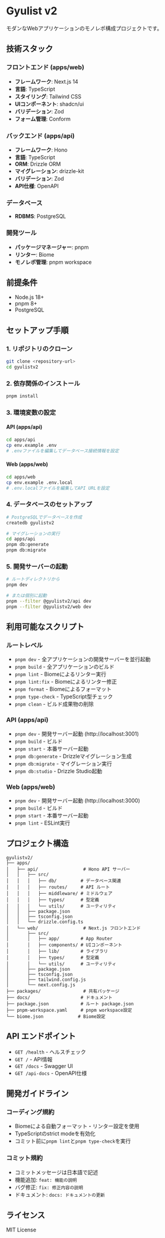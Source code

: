 # Gyulist v2

モダンなWebアプリケーションのモノレポ構成プロジェクトです。

## 技術スタック

### フロントエンド (apps/web)
- **フレームワーク**: Next.js 14
- **言語**: TypeScript
- **スタイリング**: Tailwind CSS
- **UIコンポーネント**: shadcn/ui
- **バリデーション**: Zod
- **フォーム管理**: Conform

### バックエンド (apps/api)
- **フレームワーク**: Hono
- **言語**: TypeScript
- **ORM**: Drizzle ORM
- **マイグレーション**: drizzle-kit
- **バリデーション**: Zod
- **API仕様**: OpenAPI

### データベース
- **RDBMS**: PostgreSQL

### 開発ツール
- **パッケージマネージャー**: pnpm
- **リンター**: Biome
- **モノレポ管理**: pnpm workspace

## 前提条件

- Node.js 18+
- pnpm 8+
- PostgreSQL

## セットアップ手順

### 1. リポジトリのクローン
```bash
git clone <repository-url>
cd gyulistv2
```

### 2. 依存関係のインストール
```bash
pnpm install
```

### 3. 環境変数の設定

#### API (apps/api)
```bash
cd apps/api
cp env.example .env
# .envファイルを編集してデータベース接続情報を設定
```

#### Web (apps/web)
```bash
cd apps/web
cp env.example .env.local
# .env.localファイルを編集してAPI URLを設定
```

### 4. データベースのセットアップ
```bash
# PostgreSQLでデータベースを作成
createdb gyulistv2

# マイグレーションの実行
cd apps/api
pnpm db:generate
pnpm db:migrate
```

### 5. 開発サーバーの起動
```bash
# ルートディレクトリから
pnpm dev

# または個別に起動
pnpm --filter @gyulistv2/api dev
pnpm --filter @gyulistv2/web dev
```

## 利用可能なスクリプト

### ルートレベル
- `pnpm dev` - 全アプリケーションの開発サーバーを並行起動
- `pnpm build` - 全アプリケーションのビルド
- `pnpm lint` - Biomeによるリンター実行
- `pnpm lint:fix` - Biomeによるリンター修正
- `pnpm format` - Biomeによるフォーマット
- `pnpm type-check` - TypeScript型チェック
- `pnpm clean` - ビルド成果物の削除

### API (apps/api)
- `pnpm dev` - 開発サーバー起動 (http://localhost:3001)
- `pnpm build` - ビルド
- `pnpm start` - 本番サーバー起動
- `pnpm db:generate` - Drizzleマイグレーション生成
- `pnpm db:migrate` - マイグレーション実行
- `pnpm db:studio` - Drizzle Studio起動

### Web (apps/web)
- `pnpm dev` - 開発サーバー起動 (http://localhost:3000)
- `pnpm build` - ビルド
- `pnpm start` - 本番サーバー起動
- `pnpm lint` - ESLint実行

## プロジェクト構造

```
gyulistv2/
├── apps/
│   ├── api/                 # Hono API サーバー
│   │   ├── src/
│   │   │   ├── db/         # データベース関連
│   │   │   ├── routes/     # API ルート
│   │   │   ├── middleware/ # ミドルウェア
│   │   │   ├── types/      # 型定義
│   │   │   └── utils/      # ユーティリティ
│   │   ├── package.json
│   │   ├── tsconfig.json
│   │   └── drizzle.config.ts
│   └── web/                 # Next.js フロントエンド
│       ├── src/
│       │   ├── app/        # App Router
│       │   ├── components/ # UIコンポーネント
│       │   ├── lib/        # ライブラリ
│       │   ├── types/      # 型定義
│       │   └── utils/      # ユーティリティ
│       ├── package.json
│       ├── tsconfig.json
│       ├── tailwind.config.js
│       └── next.config.js
├── packages/                # 共有パッケージ
├── docs/                   # ドキュメント
├── package.json            # ルート package.json
├── pnpm-workspace.yaml     # pnpm workspace設定
└── biome.json             # Biome設定
```

## API エンドポイント

- `GET /health` - ヘルスチェック
- `GET /` - API情報
- `GET /docs` - Swagger UI
- `GET /api-docs` - OpenAPI仕様

## 開発ガイドライン

### コーディング規約
- Biomeによる自動フォーマット・リンター設定を使用
- TypeScriptのstrict modeを有効化
- コミット前に`pnpm lint`と`pnpm type-check`を実行

### コミット規約
- コミットメッセージは日本語で記述
- 機能追加: `feat: 機能の説明`
- バグ修正: `fix: 修正内容の説明`
- ドキュメント: `docs: ドキュメントの更新`

## ライセンス

MIT License